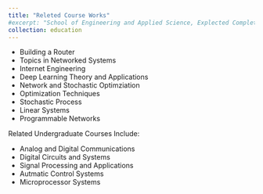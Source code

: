 ```yaml
---
title: "Releted Course Works"
#excerpt: "School of Engineering and Applied Science, Explected Completion in Summer, 2024" #"Short description of portfolio item number 1<br/><img src='/images/500x300.png'>"
collection: education
---
```


* Building a Router 
* Topics in Networked Systems  
* Internet Engineering  
* Deep Learning Theory and Applications  
* Network and Stochastic Optimziation  
* Optimization Techniques 
* Stochastic Process  
* Linear Systems 
* Programmable Networks

Related Undergraduate Courses Include: 

* Analog and Digital Communications  
* Digital Circuits and Systems 
* Signal Processing and Applications   
* Autmatic Control Systems  
* Microprocessor Systems  

<!-- Related Courses Online:

Database Management
Data Structures and Algorithms  -->
